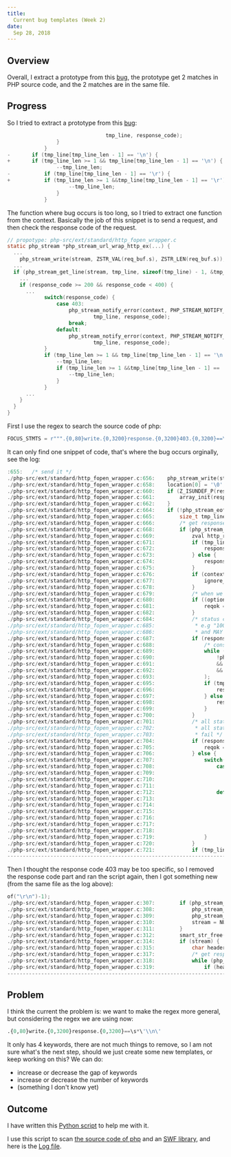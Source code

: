 ```yaml
---
title: 
  Current bug templates (Week 2)
date: 
  Sep 28, 2018
---
```


## Overview

Overall, I extract a prototype from this [bug](https://github.com/php/php-src/commit/523f230c831d7b33353203fa34aee4e92ac12bba), the prototype get 2 matches in PHP source code, and the 2 matches are in the same file.

## Progress

So I tried to extract a prototype from this [bug](https://github.com/php/php-src/commit/523f230c831d7b33353203fa34aee4e92ac12bba):

```c
								tmp_line, response_code);
				}
			}
- 		if (tmp_line[tmp_line_len - 1] == '\n') {
+ 		if (tmp_line_len >= 1 && tmp_line[tmp_line_len - 1] == '\n') {
				--tmp_line_len;
- 			if (tmp_line[tmp_line_len - 1] == '\r') {
+ 			if (tmp_line_len >= 1 &&tmp_line[tmp_line_len - 1] == '\r') {
					--tmp_line_len;
				}
			}
```

The function where bug occurs is too long, so I tried to extract one function from the context. Basically the job of this snippet is to send a request, and then check the response code of the request.

```c
// propotype: php-src/ext/standard/http_fopen_wrapper.c
static php_stream *php_stream_url_wrap_http_ex(...) {
  ...
	php_stream_write(stream, ZSTR_VAL(req_buf.s), ZSTR_LEN(req_buf.s));
  ...
  if (php_stream_get_line(stream, tmp_line, sizeof(tmp_line) - 1, &tmp_line_len) != NULL) {
    ...
    if (response_code >= 200 && response_code < 400) {
      ...
			switch(response_code) {
				case 403:
					php_stream_notify_error(context, PHP_STREAM_NOTIFY_AUTH_RESULT,
							tmp_line, response_code);
					break;
				default:
					php_stream_notify_error(context, PHP_STREAM_NOTIFY_FAILURE,
							tmp_line, response_code);
			}
			if (tmp_line_len >= 1 && tmp_line[tmp_line_len - 1] == '\n') {
				--tmp_line_len;
				if (tmp_line_len >= 1 &&tmp_line[tmp_line_len - 1] == '\r') {
					--tmp_line_len;
				}
			}
      ...
    }
  }
}
```

First I use the regex to search the source code of php:

```python
FOCUS_STMTS = r""".{0,80}write.{0,3200}response.{0,3200}403.{0,3200}==\s*\'\\n\'"""
```

It can only find one snippet of code, that's where the bug occurs orginally, see the log:

```c
:655:	/* send it */
./php-src/ext/standard/http_fopen_wrapper.c:656:	php_stream_write(stream, ZSTR_VAL(req_buf.s), ZSTR_LEN(req_buf.s));
./php-src/ext/standard/http_fopen_wrapper.c:658:	location[0] = '\0';
./php-src/ext/standard/http_fopen_wrapper.c:660:	if (Z_ISUNDEF_P(response_header)) {
./php-src/ext/standard/http_fopen_wrapper.c:661:		array_init(response_header);
./php-src/ext/standard/http_fopen_wrapper.c:662:	}
./php-src/ext/standard/http_fopen_wrapper.c:664:	if (!php_stream_eof(stream)) {
./php-src/ext/standard/http_fopen_wrapper.c:665:		size_t tmp_line_len;
./php-src/ext/standard/http_fopen_wrapper.c:666:		/* get response header */
./php-src/ext/standard/http_fopen_wrapper.c:668:		if (php_stream_get_line(stream, tmp_line, sizeof(tmp_line) - 1, &tmp_line_len) != NULL) {
./php-src/ext/standard/http_fopen_wrapper.c:669:			zval http_response;
./php-src/ext/standard/http_fopen_wrapper.c:671:			if (tmp_line_len > 9) {
./php-src/ext/standard/http_fopen_wrapper.c:672:				response_code = atoi(tmp_line + 9);
./php-src/ext/standard/http_fopen_wrapper.c:673:			} else {
./php-src/ext/standard/http_fopen_wrapper.c:674:				response_code = 0;
./php-src/ext/standard/http_fopen_wrapper.c:675:			}
./php-src/ext/standard/http_fopen_wrapper.c:676:			if (context && NULL != (tmpzval = php_stream_context_get_option(context, "http", "ignore_errors"))) {
./php-src/ext/standard/http_fopen_wrapper.c:677:				ignore_errors = zend_is_true(tmpzval);
./php-src/ext/standard/http_fopen_wrapper.c:678:			}
./php-src/ext/standard/http_fopen_wrapper.c:679:			/* when we request only the header, don't fail even on error codes */
./php-src/ext/standard/http_fopen_wrapper.c:680:			if ((options & STREAM_ONLY_GET_HEADERS) || ignore_errors) {
./php-src/ext/standard/http_fopen_wrapper.c:681:				reqok = 1;
./php-src/ext/standard/http_fopen_wrapper.c:682:			}
./php-src/ext/standard/http_fopen_wrapper.c:684:			/* status codes of 1xx are "informational", and will be followed by a real response
./php-src/ext/standard/http_fopen_wrapper.c:685:			 * e.g "100 Continue". RFC 7231 states that unexpected 1xx status MUST be parsed,
./php-src/ext/standard/http_fopen_wrapper.c:686:			 * and MAY be ignored. As such, we need to skip ahead to the "real" status*/
./php-src/ext/standard/http_fopen_wrapper.c:687:			if (response_code >= 100 && response_code < 200) {
./php-src/ext/standard/http_fopen_wrapper.c:688:				/* consume lines until we find a line starting 'HTTP/1' */
./php-src/ext/standard/http_fopen_wrapper.c:689:				while (
./php-src/ext/standard/http_fopen_wrapper.c:690:					!php_stream_eof(stream)
./php-src/ext/standard/http_fopen_wrapper.c:691:					&& php_stream_get_line(stream, tmp_line, sizeof(tmp_line) - 1, &tmp_line_len) != NULL
./php-src/ext/standard/http_fopen_wrapper.c:692:					&& ( tmp_line_len < sizeof("HTTP/1") - 1 || strncasecmp(tmp_line, "HTTP/1", sizeof("HTTP/1") - 1) )
./php-src/ext/standard/http_fopen_wrapper.c:693:				);
./php-src/ext/standard/http_fopen_wrapper.c:695:				if (tmp_line_len > 9) {
./php-src/ext/standard/http_fopen_wrapper.c:696:					response_code = atoi(tmp_line + 9);
./php-src/ext/standard/http_fopen_wrapper.c:697:				} else {
./php-src/ext/standard/http_fopen_wrapper.c:698:					response_code = 0;
./php-src/ext/standard/http_fopen_wrapper.c:699:				}
./php-src/ext/standard/http_fopen_wrapper.c:700:			}
./php-src/ext/standard/http_fopen_wrapper.c:701:			/* all status codes in the 2xx range are defined by the specification as successful;
./php-src/ext/standard/http_fopen_wrapper.c:702:			 * all status codes in the 3xx range are for redirection, and so also should never
./php-src/ext/standard/http_fopen_wrapper.c:703:			 * fail */
./php-src/ext/standard/http_fopen_wrapper.c:704:			if (response_code >= 200 && response_code < 400) {
./php-src/ext/standard/http_fopen_wrapper.c:705:				reqok = 1;
./php-src/ext/standard/http_fopen_wrapper.c:706:			} else {
./php-src/ext/standard/http_fopen_wrapper.c:707:				switch(response_code) {
./php-src/ext/standard/http_fopen_wrapper.c:708:					case 403:
./php-src/ext/standard/http_fopen_wrapper.c:709:						php_stream_notify_error(context, PHP_STREAM_NOTIFY_AUTH_RESULT,
./php-src/ext/standard/http_fopen_wrapper.c:710:								tmp_line, response_code);
./php-src/ext/standard/http_fopen_wrapper.c:711:						break;
./php-src/ext/standard/http_fopen_wrapper.c:712:					default:
./php-src/ext/standard/http_fopen_wrapper.c:713:						/* safety net in the event tmp_line == NULL */
./php-src/ext/standard/http_fopen_wrapper.c:714:						if (!tmp_line_len) {
./php-src/ext/standard/http_fopen_wrapper.c:715:							tmp_line[0] = '\0';
./php-src/ext/standard/http_fopen_wrapper.c:716:						}
./php-src/ext/standard/http_fopen_wrapper.c:717:						php_stream_notify_error(context, PHP_STREAM_NOTIFY_FAILURE,
./php-src/ext/standard/http_fopen_wrapper.c:718:								tmp_line, response_code);
./php-src/ext/standard/http_fopen_wrapper.c:719:				}
./php-src/ext/standard/http_fopen_wrapper.c:720:			}
./php-src/ext/standard/http_fopen_wrapper.c:721:			if (tmp_line_len >= 1 && tmp_line[tmp_line_len - 1] == '\n'
-----------------------------------------------------------------------------
```

Then I thought the response code 403 may be too specific, so I removed the response code part and ran the script again, then I got something new (from the same file as the log above):

```c
of("\r\n")-1);
./php-src/ext/standard/http_fopen_wrapper.c:307:		if (php_stream_write(stream, ZSTR_VAL(header.s), ZSTR_LEN(header.s)) != ZSTR_LEN(header.s)) {
./php-src/ext/standard/http_fopen_wrapper.c:308:			php_stream_wrapper_log_error(wrapper, options, "Cannot connect to HTTPS server through proxy");
./php-src/ext/standard/http_fopen_wrapper.c:309:			php_stream_close(stream);
./php-src/ext/standard/http_fopen_wrapper.c:310:			stream = NULL;
./php-src/ext/standard/http_fopen_wrapper.c:311:		}
./php-src/ext/standard/http_fopen_wrapper.c:312: 	 	smart_str_free(&header);
./php-src/ext/standard/http_fopen_wrapper.c:314: 	 	if (stream) {
./php-src/ext/standard/http_fopen_wrapper.c:315: 	 		char header_line[HTTP_HEADER_BLOCK_SIZE];
./php-src/ext/standard/http_fopen_wrapper.c:317:			/* get response header */
./php-src/ext/standard/http_fopen_wrapper.c:318:			while (php_stream_gets(stream, header_line, HTTP_HEADER_BLOCK_SIZE-1) != NULL) {
./php-src/ext/standard/http_fopen_wrapper.c:319:				if (header_line[0] == '\n'
-----------------------------------------------------------------------------
```

## Problem

I think the current the problem is: we want to make the regex more general, but considering the regex we are using now:

```python
.{0,80}write.{0,3200}response.{0,3200}==\s*\'\\n\'
```

It only has 4 keywords, there are not much things to remove, so I am not sure what's the next step, should we just create some new templates, or keep working on this? We can do:

* increase or decrease the gap of keywords
* increase or decrease the number of keywords
* (something I don't know yet)


## Outcome

I have written this [Python script](./search.py) to help me with it.

I use this script to scan [the source code of php](https://github.com/php/php-src) and an [SWF library](https://github.com/libming/libming), and here is the [Log file](./bug_template.log).